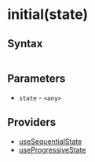 # initial(state)

## Syntax

```js
```

## Parameters

* `state` - `<any>`

## Providers

* [useSequentialState](useSequentialState.md)
* [useProgressiveState](useProgressiveState.md)
